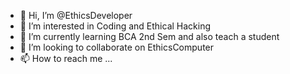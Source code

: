 - 👋 Hi, I’m @EthicsDeveloper
- 👀 I’m interested in Coding and Ethical Hacking 
- 🌱 I’m currently learning BCA 2nd Sem and also teach a student
- 💞️ I’m looking to collaborate on EthicsComputer
- 📫 How to reach me ...

<!---
EthicsDeveloper/EthicsDeveloper is a ✨ special ✨ repository because its `README.md` (this file) appears on your GitHub profile.
You can click the Preview link to take a look at your changes.
--->
